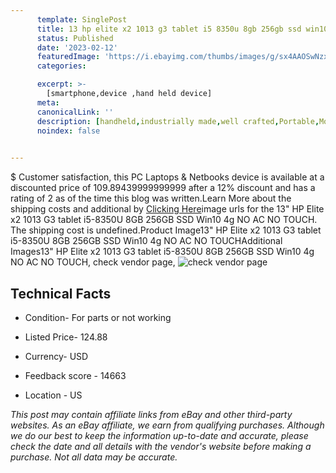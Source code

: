 ```yaml
---
      template: SinglePost
      title: 13 hp elite x2 1013 g3 tablet i5 8350u 8gb 256gb ssd win10 4g no ac no touch
      status: Published
      date: '2023-02-12'
      featuredImage: 'https://i.ebayimg.com/thumbs/images/g/sx4AAOSwNzxjhQWK/s-l225.jpg'
      categories: 

      excerpt: >-
        [smartphone,device ,hand held device]
      meta:
      canonicalLink: ''
      description: [handheld,industrially made,well crafted,Portable,Mobile,Compact,Convenient,Lightweight,Maneuverable,Man-portable,Miniature,Carriable,Hand-held,Light,Holdable,Transportable,Mobile device,Pocket-sized,On-the-go,Wireless,Cordless,Compact size,Convenient size, smartphone,device ,hand held device]
      noindex: false

        
---
```

$
    Customer satisfaction, this PC Laptops & Netbooks device is available at a discounted price of 109.89439999999999 after a 12% discount and has a rating of 2 as of the time this blog was written.Learn More about the shipping costs and additional by [Clicking Here](https://www.ebay.com/itm/295240560193?hash=item44bdb56e41%3Ag%3Asx4AAOSwNzxjhQWK&mkevt=1&mkcid=1&mkrid=711-53200-19255-0&campid=%253CePNCampaignId%253E&customid=%253CreferenceId%253E&toolid=10049)image urls for the 13" HP Elite x2 1013 G3 tablet i5-8350U 8GB 256GB SSD Win10 4g NO AC NO TOUCH. The shipping cost is undefined.Product Image13" HP Elite x2 1013 G3 tablet i5-8350U 8GB 256GB SSD Win10 4g NO AC NO TOUCHAdditional Images13" HP Elite x2 1013 G3 tablet i5-8350U 8GB 256GB SSD Win10 4g NO AC NO TOUCH, check vendor page, ![check vendor page](https://origin-galleryplus.ebayimg.com/ws/web/295240560193_2_0_1/225x225.jpg,https://origin-galleryplus.ebayimg.com/ws/web/295240560193_3_0_1/225x225.jpg,https://origin-galleryplus.ebayimg.com/ws/web/295240560193_4_0_1/225x225.jpg,https://origin-galleryplus.ebayimg.com/ws/web/295240560193_5_0_1/225x225.jpg,https://origin-galleryplus.ebayimg.com/ws/web/295240560193_6_0_1/225x225.jpg,https://origin-galleryplus.ebayimg.com/ws/web/295240560193_7_0_1/225x225.jpg,https://origin-galleryplus.ebayimg.com/ws/web/295240560193_8_0_1/225x225.jpg,https://origin-galleryplus.ebayimg.com/ws/web/295240560193_9_0_1/225x225.jpg,https://origin-galleryplus.ebayimg.com/ws/web/295240560193_10_0_1/225x225.jpg,https://origin-galleryplus.ebayimg.com/ws/web/295240560193_11_0_1/225x225.jpg,https://origin-galleryplus.ebayimg.com/ws/web/295240560193_12_0_1/225x225.jpg)
    
    

 ## Technical Facts 



     
      

 - Condition- For parts or not working 


      

 - Listed Price- 124.88 


      

 - Currency- USD 


      

 - Feedback score - 14663 


      

 - Location - US 


      
      

 *_This post may contain affiliate links from eBay and other third-party websites. As an eBay affiliate, we earn from qualifying purchases. Although we do our best to keep the information up-to-date and accurate, please check the date and all details with the vendor's website before making a purchase. Not all data may be accurate._*



    
    
    
    
    